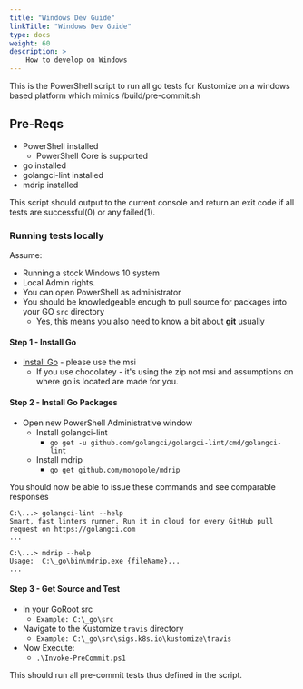 ```yaml
---
title: "Windows Dev Guide"
linkTitle: "Windows Dev Guide"
type: docs
weight: 60
description: >
    How to develop on Windows
---
```


This is the PowerShell script to run all go tests for Kustomize on a windows based platform which mimics /build/pre-commit.sh

## Pre-Reqs

- PowerShell installed
  - PowerShell Core is supported
- go installed
- golangci-lint installed
- mdrip installed

This script should output to the current console and return an exit code if all tests are successful(0) or any failed(1).

### Running tests locally

Assume:

- Running a stock Windows 10 system
- Local Admin rights.
- You can open PowerShell as administrator
- You should be knowledgeable enough to pull source for packages into your GO ```src``` directory
  - Yes, this means you also need to know a bit about **git** usually

#### Step 1 - Install Go

- [Install Go](https://golang.org/dl/) - please use the msi
  - If you use chocolatey - it's using the zip not msi and assumptions on where go is located are made for you.

#### Step 2 - Install Go Packages

- Open new PowerShell Administrative window
  - Install golangci-lint
    - ```go get -u github.com/golangci/golangci-lint/cmd/golangci-lint```
  - Install mdrip
    - ```go get github.com/monopole/mdrip```

You should now be able to issue these commands and see comparable responses

```
C:\...> golangci-lint --help
Smart, fast linters runner. Run it in cloud for every GitHub pull request on https://golangci.com
...

C:\...> mdrip --help
Usage:  C:\_go\bin\mdrip.exe {fileName}...
...
```

#### Step 3 - Get Source and Test

- In your GoRoot src
  - ```Example: C:\_go\src```
- Navigate to the Kustomize `travis` directory
  - ```Example: C:\_go\src\sigs.k8s.io\kustomize\travis```
- Now Execute:
  - ```.\Invoke-PreCommit.ps1```

This should run all pre-commit tests thus defined in the script.

